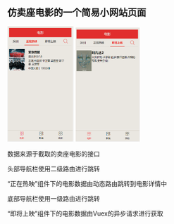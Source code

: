 <h2>仿卖座电影的一个简易小网站页面</h2>
<div>
<img src="screenshots/nowplaying.png" width="30%" />
<img src="screenshots/comingsoon.png" width="29%" />
</div>

数据来源于截取的卖座电影的接口

头部导航栏使用二级路由进行跳转

“正在热映”组件下的电影数据由动态路由跳转到电影详情中

底部导航栏使用一级路由进行跳转

“即将上映”组件下的电影数据由Vuex的异步请求进行获取
